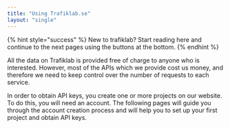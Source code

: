 ```yaml
---
title: "Using Trafiklab.se"
layout: "single"
---
```

{% hint style="success" %} New to trafiklab? Start reading here and continue to the next pages using the buttons at the
bottom. {% endhint %}

All the data on Trafiklab is provided free of charge to anyone who is interested. However, most of the APIs which we
provide cost us money, and therefore we need to keep control over the number of requests to each service.

In order to obtain API keys, you create one or more projects on our website. To do this, you will need an account. The
following pages will guide you through the account creation process and will help you to set up your first project and
obtain API keys.
